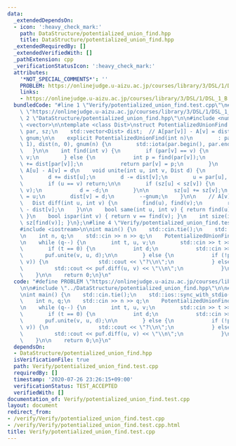 ```yaml
---
data:
  _extendedDependsOn:
  - icon: ':heavy_check_mark:'
    path: DataStructure/potentialized_union_find.hpp
    title: DataStructure/potentialized_union_find.hpp
  _extendedRequiredBy: []
  _extendedVerifiedWith: []
  _pathExtension: cpp
  _verificationStatusIcon: ':heavy_check_mark:'
  attributes:
    '*NOT_SPECIAL_COMMENTS*': ''
    PROBLEM: https://onlinejudge.u-aizu.ac.jp/courses/library/3/DSL/1/DSL_1_B
    links:
    - https://onlinejudge.u-aizu.ac.jp/courses/library/3/DSL/1/DSL_1_B
  bundledCode: "#line 1 \"Verify/potentialized_union_find.test.cpp\"\n#define PROBLEM\
    \ \"https://onlinejudge.u-aizu.ac.jp/courses/library/3/DSL/1/DSL_1_B\"\n\n#line\
    \ 2 \"DataStructure/potentialized_union_find.hpp\"\n\n#include <numeric>\n#include\
    \ <vector>\n\ntemplate <class Dist>\nstruct PotentializedUnionFind {\n    std::vector<int>\
    \ par, sz;\n    std::vector<Dist> dist;  // A[par[v]] - A[v] = dist[v]\n    int\
    \ gnum;\n\n    explicit PotentializedUnionFind(int n)\n        : par(n), sz(n,\
    \ 1), dist(n, 0), gnum(n) {\n        std::iota(par.begin(), par.end(), 0);\n \
    \   }\n\n    int find(int v) {\n        if (par[v] == v) {\n            return\
    \ v;\n        } else {\n            int p = find(par[v]);\n            dist[v]\
    \ += dist[par[v]];\n            return par[v] = p;\n        }\n    }\n\n    //\
    \ A[u] - A[v] = d\n    void unite(int u, int v, Dist d) {\n        find(u), find(v);\n\
    \        d += dist[u];\n        d -= dist[v];\n        u = par[u], v = par[v];\n\
    \        if (u == v) return;\n\n        if (sz[u] < sz[v]) {\n            std::swap(u,\
    \ v);\n            d = -d;\n        }\n\n        sz[u] += sz[v];\n        par[v]\
    \ = u;\n        dist[v] = d;\n        --gnum;\n    }\n\n    // A[v] - A[u]\n \
    \   Dist diff(int u, int v) {\n        find(u), find(v);\n        return dist[u]\
    \ - dist[v];\n    }\n\n    bool same(int u, int v) { return find(u) == find(v);\
    \ }\n    bool ispar(int v) { return v == find(v); }\n    int size(int v) { return\
    \ sz[find(v)]; }\n};\n#line 4 \"Verify/potentialized_union_find.test.cpp\"\n\n\
    #include <iostream>\n\nint main() {\n    std::cin.tie();\n    std::ios::sync_with_stdio(false);\n\
    \n    int n, q;\n    std::cin >> n >> q;\n    PotentializedUnionFind<int> puf(n);\n\
    \n    while (q--) {\n        int t, u, v;\n        std::cin >> t >> u >> v;\n\n\
    \        if (t == 0) {\n            int d;\n            std::cin >> d;\n     \
    \       puf.unite(v, u, d);\n\n        } else {\n            if (!puf.same(u,\
    \ v)) {\n                std::cout << \"?\\n\";\n            } else {\n      \
    \          std::cout << puf.diff(u, v) << \"\\n\";\n            }\n        }\n\
    \    }\n\n    return 0;\n}\n"
  code: "#define PROBLEM \"https://onlinejudge.u-aizu.ac.jp/courses/library/3/DSL/1/DSL_1_B\"\
    \n\n#include \"../DataStructure/potentialized_union_find.hpp\"\n\n#include <iostream>\n\
    \nint main() {\n    std::cin.tie();\n    std::ios::sync_with_stdio(false);\n\n\
    \    int n, q;\n    std::cin >> n >> q;\n    PotentializedUnionFind<int> puf(n);\n\
    \n    while (q--) {\n        int t, u, v;\n        std::cin >> t >> u >> v;\n\n\
    \        if (t == 0) {\n            int d;\n            std::cin >> d;\n     \
    \       puf.unite(v, u, d);\n\n        } else {\n            if (!puf.same(u,\
    \ v)) {\n                std::cout << \"?\\n\";\n            } else {\n      \
    \          std::cout << puf.diff(u, v) << \"\\n\";\n            }\n        }\n\
    \    }\n\n    return 0;\n}\n"
  dependsOn:
  - DataStructure/potentialized_union_find.hpp
  isVerificationFile: true
  path: Verify/potentialized_union_find.test.cpp
  requiredBy: []
  timestamp: '2020-07-26 23:26:15+09:00'
  verificationStatus: TEST_ACCEPTED
  verifiedWith: []
documentation_of: Verify/potentialized_union_find.test.cpp
layout: document
redirect_from:
- /verify/Verify/potentialized_union_find.test.cpp
- /verify/Verify/potentialized_union_find.test.cpp.html
title: Verify/potentialized_union_find.test.cpp
---
```

